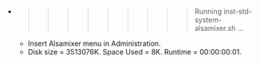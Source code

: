 * >>>>>>>>> Running inst-std-system-alsamixer.sh ...
  * Insert Alsamixer menu in Administration.
  * Disk size = 3513076K. Space Used = 8K. Runtime = 00:00:00:01.
